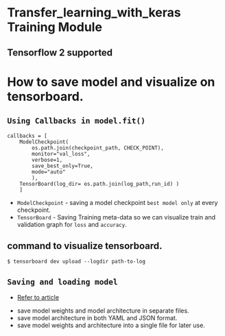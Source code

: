 # Transfer_learning_with_keras Training Module 

Tensorflow 2 supported
-----------------------------------------------------

How to save model and visualize on tensorboard.
===============================================
`Using Callbacks in model.fit()`
--------------------------------
```
callbacks = [
    ModelCheckpoint(
        os.path.join(checkpoint_path, CHECK_POINT),
        monitor="val_loss",
        verbose=1,
        save_best_only=True,
        mode="auto"
        ),
    TensorBoard(log_dir= os.path.join(log_path,run_id) )
    ]
 ```
  * `ModelCheckpoint` - saving a model checkpoint `best model only` at every checkpoint.
  * `TensorBoard` -  Saving Training meta-data so we can visualize train and validation graph for `loss` and `accuracy`.
  
 command to visualize tensorboard.
  ---------------------------------
    $ tensorboard dev upload --logdir path-to-log

`Saving and loading model`
--------------------------
- [Refer to article](https://machinelearningmastery.com/save-load-keras-deep-learning-models/)
* save model weights and model architecture in separate files.
* save model architecture in both YAML and JSON format.
* save model weights and architecture into a single file for later use.

